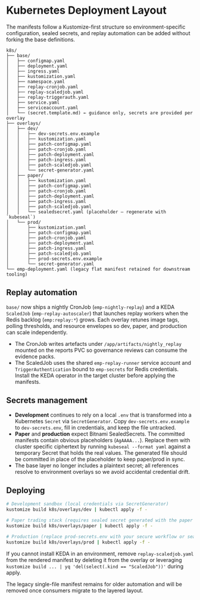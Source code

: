 # Kubernetes Deployment Layout

The manifests follow a Kustomize-first structure so environment-specific
configuration, sealed secrets, and replay automation can be added without
forking the base definitions.

```
k8s/
├── base/
│   ├── configmap.yaml
│   ├── deployment.yaml
│   ├── ingress.yaml
│   ├── kustomization.yaml
│   ├── namespace.yaml
│   ├── replay-cronjob.yaml
│   ├── replay-scaledjob.yaml
│   ├── replay-triggerauth.yaml
│   ├── service.yaml
│   ├── serviceaccount.yaml
│   └── (secret.template.md) ← guidance only, secrets are provided per overlay
├── overlays/
│   ├── dev/
│   │   ├── dev-secrets.env.example
│   │   ├── kustomization.yaml
│   │   ├── patch-configmap.yaml
│   │   ├── patch-cronjob.yaml
│   │   ├── patch-deployment.yaml
│   │   ├── patch-ingress.yaml
│   │   ├── patch-scaledjob.yaml
│   │   └── secret-generator.yaml
│   ├── paper/
│   │   ├── kustomization.yaml
│   │   ├── patch-configmap.yaml
│   │   ├── patch-cronjob.yaml
│   │   ├── patch-deployment.yaml
│   │   ├── patch-ingress.yaml
│   │   ├── patch-scaledjob.yaml
│   │   └── sealedsecret.yaml (placeholder — regenerate with `kubeseal`)
│   └── prod/
│       ├── kustomization.yaml
│       ├── patch-configmap.yaml
│       ├── patch-cronjob.yaml
│       ├── patch-deployment.yaml
│       ├── patch-ingress.yaml
│       ├── patch-scaledjob.yaml
│       ├── prod-secrets.env.example
│       └── secret-generator.yaml
└── emp-deployment.yaml (legacy flat manifest retained for downstream tooling)
```

## Replay automation

`base/` now ships a nightly CronJob (`emp-nightly-replay`) and a KEDA `ScaledJob`
(`emp-replay-autoscaler`) that launches replay workers when the Redis backlog
(`emp:replay:*`) grows. Each overlay retunes image tags, polling thresholds, and
resource envelopes so dev, paper, and production can scale independently.

- The CronJob writes artefacts under `/app/artifacts/nightly_replay` mounted on
  the reports PVC so governance reviews can consume the evidence packs.
- The ScaledJob uses the shared `emp-replay-runner` service account and
  `TriggerAuthentication` bound to `emp-secrets` for Redis credentials. Install
  the KEDA operator in the target cluster before applying the manifests.

## Secrets management

- **Development** continues to rely on a local `.env` that is transformed into a
  Kubernetes `Secret` via `SecretGenerator`. Copy `dev-secrets.env.example` to
  `dev-secrets.env`, fill in credentials, and keep the file untracked.
- **Paper** and **production** expect Bitnami SealedSecrets. The committed
  manifests contain obvious placeholders (`AgAAAA...`). Replace them with cluster
  specific ciphertext by running `kubeseal --format yaml` against a temporary
  Secret that holds the real values. The generated file should be committed in
  place of the placeholder to keep paper/prod in sync.
- The base layer no longer includes a plaintext secret; all references resolve to
  environment overlays so we avoid accidental credential drift.

## Deploying

```bash
# Development sandbox (local credentials via SecretGenerator)
kustomize build k8s/overlays/dev | kubectl apply -f -

# Paper trading stack (requires sealed secret generated with the paper controller key)
kustomize build k8s/overlays/paper | kubectl apply -f -

# Production (replace prod-secrets.env with your secure workflow or sealed secret)
kustomize build k8s/overlays/prod | kubectl apply -f -
```

If you cannot install KEDA in an environment, remove `replay-scaledjob.yaml`
from the rendered manifest by deleting it from the overlay or leveraging
`kustomize build ... | yq 'del(select(.kind == "ScaledJob"))'` during apply.

The legacy single-file manifest remains for older automation and will be removed
once consumers migrate to the layered layout.
